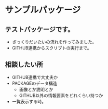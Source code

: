 # サンプルパッケージ

## テストパッケージです。

- ざっくりだいたいの流れを作ってみました。
- GITHUB連携からスクリプトの実行まで。

## 相談したい所

- GITHUB連携で大丈夫か
- PACKAGEのデータ構造
  - 画像とか説明とか
  - GITHUB以外の情報要素をどれくらい持つか
- 一覧表示する時。